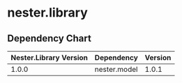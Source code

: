 # nester.library

## Dependency Chart

| Nester.Library Version  | Dependency    | Version       |
| ----------------------- | ------------- | ------------- |
| 1.0.0                   | nester.model  | 1.0.1         |

